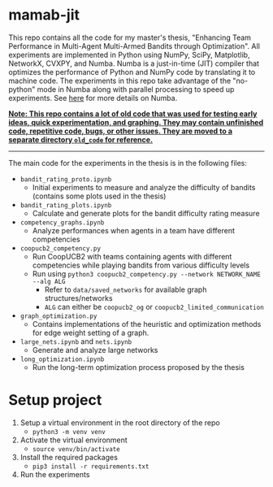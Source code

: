 # mamab-jit

This repo contains all the code for my master's thesis, "Enhancing Team Performance in Multi-Agent Multi-Armed Bandits through Optimization". All experiments are implemented in Python using NumPy, SciPy, Matplotlib, NetworkX, CVXPY, and Numba. Numba is a just-in-time (JIT) compiler that optimizes the performance of Python and NumPy code by translating it to machine code. The experiments in this repo take advantage of the "no-python" mode in Numba along with parallel processing to speed up experiments. See [here](https://numba.pydata.org/) for more details on Numba.

<ins>**Note: This repo contains a lot of old code that was used for testing early ideas, quick experimentation, and graphing. They may contain unfinished code, repetitive code, bugs, or other issues. They are moved to a separate directory `old_code` for reference.**</ins>

<hr />

The main code for the experiments in the thesis is in the following files:

- `bandit_rating_proto.ipynb`
  - Initial experiments to measure and analyze the difficulty of bandits (contains some plots used in the thesis)
- `bandit_rating_plots.ipynb`
  - Calculate and generate plots for the bandit difficulty rating measure
- `competency_graphs.ipynb`
  - Analyze performances when agents in a team have different competencies
- `coopucb2_competency.py`
  - Run CoopUCB2 with teams containing agents with different competencies while playing bandits from various difficulty levels
  - Run using `python3 coopucb2_competency.py --network NETWORK_NAME --alg ALG`
    - Refer to `data/saved_networks` for available graph structures/networks
    - `ALG` can either be `coopucb2_og` or `coopucb2_limited_communication`
- `graph_optimization.py`
  - Contains implementations of the heuristic and optimization methods for edge weight setting of a graph.
- `large_nets.ipynb` and `nets.ipynb`
  - Generate and analyze large networks
- `long_optimization.ipynb`
  - Run the long-term optimization process proposed by the thesis

# Setup project

1. Setup a virtual environment in the root directory of the repo
     - `python3 -m venv venv`
2. Activate the virtual environment
     - `source venv/bin/activate`
3. Install the required packages
     - `pip3 install -r requirements.txt`
4. Run the experiments
